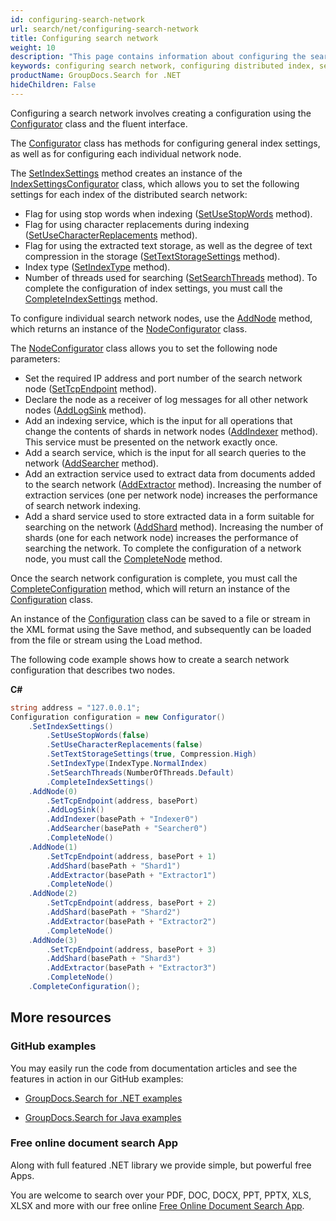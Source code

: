 ```yaml
---
id: configuring-search-network
url: search/net/configuring-search-network
title: Configuring search network
weight: 10
description: "This page contains information about configuring the search network."
keywords: configuring search network, configuring distributed index, search network configuration
productName: GroupDocs.Search for .NET
hideChildren: False
---
```

Configuring a search network involves creating a configuration using the [Configurator](https://reference.groupdocs.com/search/net/groupdocs.search.scaling.configuring/configurator/) class and the fluent interface.

The [Configurator](https://reference.groupdocs.com/search/net/groupdocs.search.scaling.configuring/configurator/) class has methods for configuring general index settings, as well as for configuring each individual network node.

The [SetIndexSettings](https://reference.groupdocs.com/search/net/groupdocs.search.scaling.configuring/configurator/setindexsettings/) method creates an instance of the [IndexSettingsConfigurator](https://reference.groupdocs.com/search/net/groupdocs.search.scaling.configuring/indexsettingsconfigurator/) class, which allows you to set the following settings for each index of the distributed search network:
 - Flag for using stop words when indexing ([SetUseStopWords](https://reference.groupdocs.com/search/net/groupdocs.search.scaling.configuring/indexsettingsconfigurator/setusestopwords/) method).
 - Flag for using character replacements during indexing ([SetUseCharacterReplacements](https://reference.groupdocs.com/search/net/groupdocs.search.scaling.configuring/indexsettingsconfigurator/setusecharacterreplacements/) method).
 - Flag for using the extracted text storage, as well as the degree of text compression in the storage ([SetTextStorageSettings](https://reference.groupdocs.com/search/net/groupdocs.search.scaling.configuring/indexsettingsconfigurator/settextstoragesettings/) method).
 - Index type ([SetIndexType](https://reference.groupdocs.com/search/net/groupdocs.search.scaling.configuring/indexsettingsconfigurator/setindextype/) method).
 - Number of threads used for searching ([SetSearchThreads](https://reference.groupdocs.com/search/net/groupdocs.search.scaling.configuring/indexsettingsconfigurator/setsearchthreads/) method).
To complete the configuration of index settings, you must call the [CompleteIndexSettings](https://reference.groupdocs.com/search/net/groupdocs.search.scaling.configuring/indexsettingsconfigurator/completeindexsettings/) method.

To configure individual search network nodes, use the [AddNode](https://reference.groupdocs.com/search/net/groupdocs.search.scaling.configuring/configurator/addnode/) method, which returns an instance of the [NodeConfigurator](https://reference.groupdocs.com/search/net/groupdocs.search.scaling.configuring/nodeconfigurator/) class.

The [NodeConfigurator](https://reference.groupdocs.com/search/net/groupdocs.search.scaling.configuring/nodeconfigurator/) class allows you to set the following node parameters:
 - Set the required IP address and port number of the search network node ([SetTcpEndpoint](https://reference.groupdocs.com/search/net/groupdocs.search.scaling.configuring/nodeconfigurator/settcpendpoint/) method).
 - Declare the node as a receiver of log messages for all other network nodes ([AddLogSink](https://reference.groupdocs.com/search/net/groupdocs.search.scaling.configuring/nodeconfigurator/addlogsink/) method).
 - Add an indexing service, which is the input for all operations that change the contents of shards in network nodes ([AddIndexer](https://reference.groupdocs.com/search/net/groupdocs.search.scaling.configuring/nodeconfigurator/addindexer/) method). This service must be presented on the network exactly once.
 - Add a search service, which is the input for all search queries to the network ([AddSearcher](https://reference.groupdocs.com/search/net/groupdocs.search.scaling.configuring/nodeconfigurator/addsearcher/) method).
 - Add an extraction service used to extract data from documents added to the search network ([AddExtractor](https://reference.groupdocs.com/search/net/groupdocs.search.scaling.configuring/nodeconfigurator/addextractor/) method). Increasing the number of extraction services (one per network node) increases the performance of search network indexing.
 - Add a shard service used to store extracted data in a form suitable for searching on the network ([AddShard](https://reference.groupdocs.com/search/net/groupdocs.search.scaling.configuring/nodeconfigurator/addshard/) method). Increasing the number of shards (one for each network node) increases the performance of searching the network.
To complete the configuration of a network node, you must call the [CompleteNode](https://reference.groupdocs.com/search/net/groupdocs.search.scaling.configuring/nodeconfigurator/completenode/) method.

Once the search network configuration is complete, you must call the [CompleteConfiguration](https://reference.groupdocs.com/search/net/groupdocs.search.scaling.configuring/configurator/completeconfiguration/) method, which will return an instance of the [Configuration](https://reference.groupdocs.com/search/net/groupdocs.search.scaling.configuring/configuration/) class.

An instance of the [Configuration](https://reference.groupdocs.com/search/net/groupdocs.search.scaling.configuring/configuration/) class can be saved to a file or stream in the XML format using the Save method, and subsequently can be loaded from the file or stream using the Load method.

The following code example shows how to create a search network configuration that describes two nodes.

**C#**

```csharp
string address = "127.0.0.1";
Configuration configuration = new Configurator()
    .SetIndexSettings()
        .SetUseStopWords(false)
        .SetUseCharacterReplacements(false)
        .SetTextStorageSettings(true, Compression.High)
        .SetIndexType(IndexType.NormalIndex)
        .SetSearchThreads(NumberOfThreads.Default)
        .CompleteIndexSettings()
    .AddNode(0)
        .SetTcpEndpoint(address, basePort)
        .AddLogSink()
        .AddIndexer(basePath + "Indexer0")
        .AddSearcher(basePath + "Searcher0")
        .CompleteNode()
    .AddNode(1)
        .SetTcpEndpoint(address, basePort + 1)
        .AddShard(basePath + "Shard1")
        .AddExtractor(basePath + "Extractor1")
        .CompleteNode()
    .AddNode(2)
        .SetTcpEndpoint(address, basePort + 2)
        .AddShard(basePath + "Shard2")
        .AddExtractor(basePath + "Extractor2")
        .CompleteNode()
    .AddNode(3)
        .SetTcpEndpoint(address, basePort + 3)
        .AddShard(basePath + "Shard3")
        .AddExtractor(basePath + "Extractor3")
        .CompleteNode()
    .CompleteConfiguration();
```

## More resources

### GitHub examples

You may easily run the code from documentation articles and see the features in action in our GitHub examples:

*   [GroupDocs.Search for .NET examples](https://github.com/groupdocs-search/GroupDocs.Search-for-.NET)

*   [GroupDocs.Search for Java examples](https://github.com/groupdocs-search/GroupDocs.Search-for-Java)


### Free online document search App

Along with full featured .NET library we provide simple, but powerful free Apps.

You are welcome to search over your PDF, DOC, DOCX, PPT, PPTX, XLS, XLSX and more with our free online [Free Online Document Search App](https://products.groupdocs.app/search).
